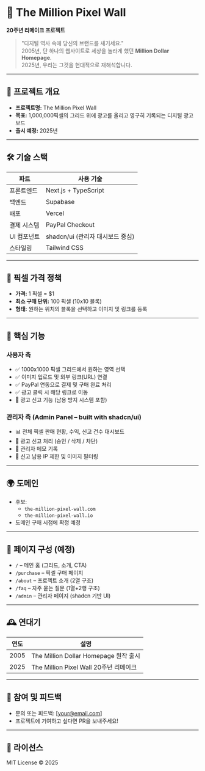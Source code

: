 # 🧱 The Million Pixel Wall  
**20주년 리메이크 프로젝트**

> "디지털 역사 속에 당신의 브랜드를 새기세요."  
> 2005년, 단 하나의 웹사이트로 세상을 놀라게 했던 **Million Dollar Homepage**.  
> 2025년, 우리는 그것을 현대적으로 재해석합니다.

---

## 📌 프로젝트 개요

- **프로젝트명:** The Million Pixel Wall  
- **목표:** 1,000,000픽셀의 그리드 위에 광고를 올리고 영구히 기록되는 디지털 광고 보드
- **출시 예정:** 2025년

---

## 🛠 기술 스택

| 파트         | 사용 기술                  |
|--------------|----------------------------|
| 프론트엔드   | Next.js + TypeScript       |
| 백엔드       | Supabase                   |
| 배포         | Vercel                     |
| 결제 시스템   | PayPal Checkout            |
| UI 컴포넌트  | shadcn/ui (관리자 대시보드 중심) |
| 스타일링     | Tailwind CSS               |

---

## 💸 픽셀 가격 정책

- **가격:** 1 픽셀 = $1
- **최소 구매 단위:** 100 픽셀 (10x10 블록)
- **형태:** 원하는 위치의 블록을 선택하고 이미지 및 링크를 등록

---

## 🎯 핵심 기능

### 사용자 측
- ✅ 1000x1000 픽셀 그리드에서 원하는 영역 선택
- ✅ 이미지 업로드 및 외부 링크(URL) 연결
- ✅ PayPal 연동으로 결제 및 구매 완료 처리
- ✅ 광고 클릭 시 해당 링크로 이동
- 🚩 광고 신고 기능 (남용 방지 시스템 포함)

### 관리자 측 (Admin Panel – built with shadcn/ui)
- 📊 전체 픽셀 판매 현황, 수익, 신고 건수 대시보드
- 🚨 광고 신고 처리 (승인 / 삭제 / 차단)
- 📝 관리자 메모 기록
- 🧱 신고 남용 IP 제한 및 이미지 필터링

---

## 🌍 도메인

- 후보:
  - `the-million-pixel-wall.com`
  - `the-million-pixel-wall.io`
- 도메인 구매 시점에 확정 예정

---

## 🧩 페이지 구성 (예정)

- `/` – 메인 홈 (그리드, 소개, CTA)
- `/purchase` – 픽셀 구매 페이지
- `/about` – 프로젝트 소개 (2열 구조)
- `/faq` – 자주 묻는 질문 (1열+2행 구조)
- `/admin` – 관리자 페이지 (shadcn 기반 UI)

---

## 🕰 연대기

| 연도 | 설명 |
|------|------|
| 2005 | The Million Dollar Homepage 원작 출시 |
| 2025 | The Million Pixel Wall 20주년 리메이크 |

---

## 🙌 참여 및 피드백

- 문의 또는 피드백: [your@email.com]
- 프로젝트에 기여하고 싶다면 PR을 보내주세요!

---

## 🧾 라이선스

MIT License © 2025

